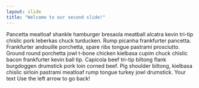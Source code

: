 ```yaml
---
layout: slide
title: "Welcome to our second slide!"
---
```


Pancetta meatloaf shankle hamburger bresaola meatball alcatra kevin tri-tip chislic pork leberkas chuck turducken. Rump picanha frankfurter pancetta. Frankfurter andouille porchetta, spare ribs tongue pastrami prosciutto. Ground round porchetta jowl t-bone chicken kielbasa cupim chuck chislic bacon frankfurter kevin ball tip. Capicola beef tri-tip biltong flank burgdoggen drumstick pork loin corned beef. Pig shoulder biltong, kielbasa chislic sirloin pastrami meatloaf rump tongue turkey jowl drumstick.
Your text
Use the left arrow to go back!

